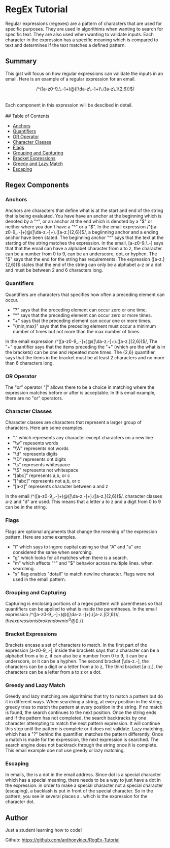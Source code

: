 # RegEx Tutorial

Regular expressions (regexes) are a pattern of characters that are used for specific purposes. They are used in algorithims when wanting to search for specific text. They are also used when wanting to validate inputs. Each character in the expression has a specific meaning which is compared to text and determines if the text matches a defined pattern.

## Summary

This gist will focus on how regular expressions can validate the inputs in an email. Here is an example of a regular expression for an email. 

<center>/^([a-z0-9_\.-]+)@([\da-z\.-]+)\.([a-z\.]{2,6})$/</center>
<br/><br/>
Each component in this expression will be descibed in detail.
<br/><br/>
## Table of Contents

- [Anchors](#anchors)
- [Quantifiers](#quantifiers)
- [OR Operator](#or-operator)
- [Character Classes](#character-classes)
- [Flags](#flags)
- [Grouping and Capturing](#grouping-and-capturing)
- [Bracket Expressions](#bracket-expressions)
- [Greedy and Lazy Match](#greedy-and-lazy-match)
- [Escaping](#escaping)

## Regex Components

### Anchors
Anchors are characters that define what is at the start and end of the string that is being evaluated. You have have an anchor at the beginning which is denoted by a "^", or an anchor at the end which is denoted by a "$" or neither where you don't have a "^" or a "$". 
In the email expression /^([a-z0-9_\.-]+)@([\da-z\.-]+)\.([a-z\.]{2,6})$/, a begiinning anchor and a ending anchor have been stated.
The beginning anchor "^" says that the text at the starting of the string matches the expression. In the email, [a-z0-9_\.-] says that that the email can have a alphabet character from a to z, the character can be a number from 0 to 9, can be an underscore, dot, or hyphen.
The  "$" says that the end for the string has requirements.  The expression  ([a-z\.]{2,6})$ states that the end of the string can only be a alphabet a-z or a dot and must be between 2 and 6 characters long.
### Quantifiers
Quantifiers are characters that specifies how often a preceding element can occur.
- "?" says that the preceding element can occur zero or one time.
- "*" says that the preceding element can occur zero or more times.
- "+" says that the preceding element can occur one or more times.
- "{min,max}" says that the preceding element must occur a minimum number of times but not more than the max number of times.

In the email expression /^([a-z0-9_\.-]+)@([\da-z\.-]+)\.([a-z\.]{2,6})$/, The "+" quantifier says that the items preceding the "+" (which are the what is in the brackets) can be one and repeated more times.
The {2,6} quantifier says that the items in the bracket must be at least 2 characters and no more than 6 characters long.
### OR Operator
The "or" operator "|" allows there to be a choice in matching where the expression matches before or after is acceptable. In this email example, there are no "or" operators.
### Character Classes
Character classes are characters that represent a larger group of characters. Here are some examples.
- "." which represents any character except characters on a new line
- "\w" repesents words
- "\W" represents not words
- "\d" represents digits
- "\D" represents ont digits
- "\s" represents whitespace
- "\S" represents not whitespace
- "[abc]" represents a,b, or c
- "[^abc]" represents not a,b, or c
- "[a-z]" represents character between a and z

In the email /^([a-z0-9_\.-]+)@([\da-z\.-]+)\.([a-z\.]{2,6})$/. character classes a-z and "d" are used.
This means that a letter a to z and a digit from 0 to 9 can be in the string.

### Flags
Flags are optional arguments that change the meaning of the expression pattern. Here are some examples.
- "i" which says to ingore capital casing so that "A" and "a" are considered the same when searching.
- "g" which looks for all matches when there is a search.
- "m" which affects "^" and "$" behavior across multiple lines. when searching.
- "s" flag enables "dotall" to match newline character.
Flags were not used in the email pattern.
### Grouping and Capturing
Capturing is enclosing portions of a regex pattern with parentheses so that quantifiers can be applied to what is inside the parentheses.
In the email expression /^([a-z0-9_\.-]+)@([\da-z\.-]+)\.([a-z\.]{2,6})$/, the expression is broken down to ^()@().()$
### Bracket Expressions
Brackets encase a set of characters to match. In the first part of the expression [a-z0-9_\.-], inside the brackets says that a character can be a alphabet from a to z, it can also be a number from 0 to 9, it can be a underscore, or it can be a hyphen.
The second bracket [\da-z\.-], the characters can be a digit or a letter from a to z, The third bracket [a-z\.], the characters can be a letter from a to z or a dot.
### Greedy and Lazy Match
Greedy and lazy matching are algorithims that try to match a pattern but do it in different ways.
When searching a string, at every position in the string, greedy tries to match the pattern at every position in the string. If no match is found, the search continues to the next position.
Once the string ends and if the pattern has not completed, the search backtracks by one character attempting to match the next pattern expression. It will continue this step until the pattern is complete or it does not validate.
Lazy matching, which has a "?" behind the quantifier, matches the pattern differently. Once a match is made for the expression, the next expression is searched. The search engine does not backtrack through the string once it is complete.
This email example doe not use greedy or lazy matching.
### Escaping
In emails, the is a dot in the email address. Since dot is a special character which has a special meaning, there needs to be a way to just have a dot in the expression.
in order to make a special character not a special character (escaping), a backlash is put in front of the special character.
So in the pattern, you see in several places a \. which is the expression for the character dot.

## Author

Just a student learning how to code!  

Github: https://github.com/anthonykieu/RegEx-Tutorial
